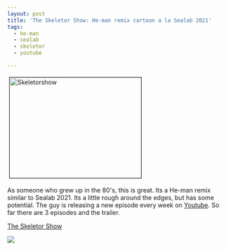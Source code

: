 ```yaml
---
layout: post
title: 'The Skeletor Show: He-man remix cartoon a la Sealab 2021'
tags:
  - he-man
  - sealab
  - skeletor
  - youtube

---
```


<img src="http://www.the8thsign.com/wp-content/uploads/2006/05/skeletorshow-tm.jpg" alt="Skeletorshow" border="1" height="229" hspace="4" vspace="4" width="300" />

As someone who grew up in the 80's, this is great. Its a He-man remix similar to Sealab 2021. Its a little rough around the edges, but has some potential. The guy is releasing a new episode every week on <a href="http://www.youtube.com">Youtube</a>. So far there are 3 episodes and the trailer.

<a href="http://www.youtube.com/view_play_list?p=C92B8ADA8247C55D">The Skeletor Show</a>

<a href="http://feeds.feedburner.com/~a/boingboing/iBag?a=26qEoJ"><img src="http://feeds.feedburner.com/~a/boingboing/iBag?i=26qEoJ" border="0" /></a>

<!-- technorati tags start -->
<!-- technorati tags end -->
